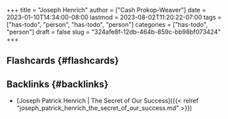+++
title = "Joseph Henrich"
author = ["Cash Prokop-Weaver"]
date = 2023-01-10T14:34:00-08:00
lastmod = 2023-08-02T11:20:22-07:00
tags = ["has-todo", "person", "has-todo", "person"]
categories = ["has-todo", "person"]
draft = false
slug = "324afe8f-12db-464b-859c-bb98bf073424"
+++

## Flashcards {#flashcards}


## Backlinks {#backlinks}

-   [Joseph Patrick Henrich | The Secret of Our Success]({{< relref "joseph_patrick_henrich_the_secret_of_our_success.md" >}})
